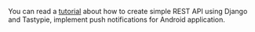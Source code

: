 
You can read a <a href="http://diurnal-blogger.herokuapp.com/2015/2/how-send-notifications-android-using-tas/">tutorial</a> about how to create simple REST API using Django and Tastypie, implement push notifications for Android application. 
